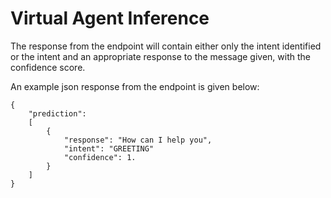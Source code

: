 # Virtual Agent Inference
The response from the endpoint will contain either only the intent identified or the intent and an appropriate response to the message given, with the confidence score.

An example json response from the endpoint is given below:
```
{
    "prediction":
    [
        {
            "response": "How can I help you",
            "intent": "GREETING"
            "confidence": 1.
        }
    ]
}
```